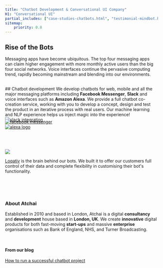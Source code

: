 ```yaml
---
title: "Chatbot Development & Conversational UI Company"
H1: "Conversational UI"
partial_includes: ["case-studies-chatbots.html", "testimonial-mindbot.html"]
sitemap:
    priority: 0.8
---
```


## Rise of the Bots
Messaging apps have become ubiquitous.  The top four messaging apps can claim higher engagement with more monthly active users than the big four social networks.  Voice interfaces continue the pervasive computing trend, rapidly becoming mainstream and blending into our environments.  



<br>
## Chatbot development
We develop chatbots for web, mobile and all the major messaging platforms including <strong>Facebook Messenger</strong>, <strong>Slack</strong> and voice interfaces such as <strong>Amazon Alexa</strong>.  We provide a full chatbot co-creation service, working with you to develop a concept, design and test the product in an iterative process with real users.  Our machine learning and NLP experience helps us inject magic into the experience!

<div class="container-fluid img-form">
    <div class="row logo-container">
        <div class="col-md-3 logo">
        	<a href="https://slack.com/" target="_blank"><img src="/img/slack-black.svg" alt="slack integration"></a>
        </div>
        <div class="col-md-2 logo circle">
        	<a href="https://en-gb.messenger.com/" target="_blank"><img src="/img/facebook-messenger-black.svg" alt="facebook messenger" style="margin-top:-10px"></a>
        </div>
        <div class="col-md-4 logo larger">
        	<a href="https://en.wikipedia.org/wiki/Amazon_Alexa" target="_blank"><img src="/img/alexa-logo-black.png" alt="alexa logo"></a>
        </div>
    </div>
</div>

<br>
<br>
<br>


<a href="/we-develop/loqativ"><img src="/img/loqativ-logo.svg" style="max-width:50%"></a>

<a href="/we-develop/loqativ">Loqativ</a> is the brain behind our bots.  We built it to offer our customers full control of their data and complete flexibility in customising their bot's functionality.</p>

<br>
<br>
<br>

### About Atchai
Established in 2010 and based in London, Atchai is a digital <strong>consultancy</strong> and <strong>development</strong> house based in <strong>London, UK</strong>. We create <strong>innovative</strong> digital products for both fast-moving <strong>start-ups</strong> and massive <strong>enterprise</strong> organisations such as Bank of England, NHS, and Turner Broadcasting.

<br>

#### From our blog

<span class="single-post-link">[How to run a successful chatbot project](/blog/2016-09-02-successful-chatbot-project)</span><br>
